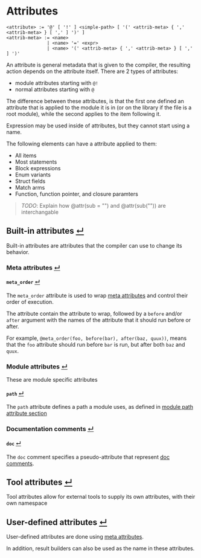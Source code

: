 # Attributes
```
<attribute> := '@' [ '!' ] <simple-path> [ '(' <attrib-meta> { ',' <attrib-meta> } [ ',' ] ')' ]
<attrib-meta> := <name>
               | <name> '=' <expr>
               | <name> '(' <attrib-meta> { ',' <attrib-meta> } [ ',' ] ')'
```

An attribute is general metadata that is given to the compiler, the resulting action depends on the attribute itself.
There are 2 types of attributes:
- module attributes starting with `@!`
- normal attributes starting with `@`

The difference between these attributes, is that the first one defined an attribute that is applied to the module it is in (or on the library if the file is a root module),
while the second applies to the item following it.

Expression may be used inside of attributes, but they cannot start using a name.

The following elements can have a attribute applied to them:
- All items
- Most statements
- Block expressions
- Enum variants
- Struct fields
- Match arms
- Function, function pointer, and closure paramters

> _TODO_: Explain how @attr(sub = "") and @attr(sub("")) are interchangable

## Built-in attributes [↵](#attributes)

Built-in attributes are attributes that the compiler can use to change its behavior.

### Meta attributes [↵](#built-in-attributes-)

#### `meta_order` [↵](#derive-attributes-)

The `meta_order` attribute is used to wrap [meta attributes] and control their order of execution.

The attribute contain the attribute to wrap, followed by a `before` and/or `after` argument with the names of the attribute that it should run before or after.

For example, `@meta_order(foo, before(bar), after(baz, quux))`, means that the `foo` attribute should run before `bar` is run, but after both `baz` and `quux`.

### Module attributes [↵](#built-in-attributes-)

These are module specific attributes

#### `path` [↵](#1717-module-attributes-)

The `path` attribute defines a path a module uses, as defined in [module path attribute section]

### Documentation comments [↵](#built-in-attributes-)

#### `doc` [↵](#documentation-comments)

The `doc` comment specifies a pseudo-attribute that represent [doc comments](./lexical-structure/comments.md#doc-attribute-).

## Tool attributes [↵](#attributes)

Tool attributes allow for external tools to supply its own attributes, with their own namespace

## User-defined attributes [↵](#attributes)

User-defined attributes are done using [meta attributes].

In addition, result builders can also be used as the name in these attributes.




[meta attributes]:                         ./metaprogramming.md#meta-attributes-
[module path attribute section]:           ./items/modules.md#path-attribute-
[doc comments]:                            ./lexical-structure/comments.md#doc-attribute-